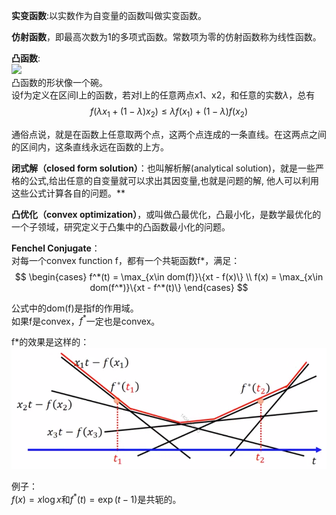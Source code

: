 **实变函数**:以实数作为自变量的函数叫做实变函数。 

**仿射函数**，即最高次数为1的多项式函数。常数项为零的仿射函数称为线性函数。

**凸函数**:  
![](https://bkimg.cdn.bcebos.com/pic/0dd7912397dda14415d2ffbebcb7d0a20df486e7?x-bce-process=image/watermark,g_7,image_d2F0ZXIvYmFpa2UxNTA=,xp_5,yp_5)  
凸函数的形状像一个碗。  
设f为定义在区间I上的函数，若对I上的任意两点x1、x2，和任意的实数$\lambda$，总有  
$$
f(\lambda x_1 + (1-\lambda)x_2) \le \lambda f(x_1) + (1-\lambda)f(x_2)
$$

通俗点说，就是在函数上任意取两个点，这两个点连成的一条直线。在这两点之间的区间内，这条直线永远在函数的上方。  


**闭式解（closed form solution）**：也叫解析解(analytical solution)，就是一些严格的公式,给出任意的自变量就可以求出其因变量,也就是问题的解, 他人可以利用这些公式计算各自的问题。**

**凸优化（convex optimization）**，或叫做凸最优化，凸最小化，是数学最优化的一个子领域，研究定义于凸集中的凸函数最小化的问题。

**Fenchel Conjugate**：  
对每一个convex function f，都有一个共轭函数f*，满足：  
$$
\begin{cases}
f^*(t) = \max_{x\in dom(f)}\{xt - f(x)\}   \\
f(x) = \max_{x\in dom(f^*)}\{xt - f^*(t)\}
\end{cases}
$$

公式中的dom(f)是指f的作用域。  
如果f是convex，$f^*$一定也是convex。  

f*的效果是这样的：  
![](/assets/images/7.png)  

例子：  
$f(x) = x\log x$和$f^*(t) = \exp(t-1)$是共轭的。  